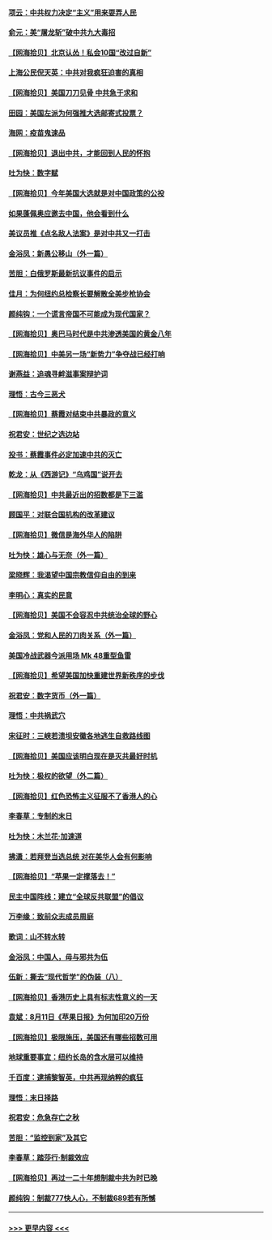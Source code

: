 #### [项云：中共权力决定“主义”用来耍弄人民](../pages/nsc993/n12358172.md?t=08261602) 
#### [俞元：美“屠龙斩”破中共九大毒招](../pages/nsc993/n12357822.md?t=08261602) 
#### [【网海拾贝】北京认怂！私会10国“改过自新”](../pages/nsc993/n12357784.md?t=08261602) 
#### [上海公民倪天英：中共对我疯狂迫害的真相](../pages/nsc993/n12356341.md?t=08261602) 
#### [【网海拾贝】美国刀刀见骨 中共急于求和](../pages/nsc993/n12355511.md?t=08261602) 
#### [田园：美国左派为何强推大选邮寄式投票？](../pages/nsc993/n12352963.md?t=08261602) 
#### [海网：疫苗鬼速品](../pages/nsc993/n12354438.md?t=08261602) 
#### [【网海拾贝】退出中共，才能回到人民的怀抱](../pages/nsc993/n12352634.md?t=08261602) 
#### [吐为快：数字赋](../pages/nsc993/n12352317.md?t=08261602) 
#### [【网海拾贝】今年美国大选就是对中国政策的公投](../pages/nsc993/n12350973.md?t=08261602) 
#### [如果蓬佩奥应邀去中国，他会看到什么](../pages/nsc993/n12350945.md?t=08261602) 
#### [美议员推《点名敌人法案》是对中共又一打击](../pages/nsc993/n12350765.md?t=08261602) 
#### [金浴凤：新愚公移山（外一篇）](../pages/nsc993/n12350253.md?t=08261602) 
#### [苦胆：白俄罗斯最新抗议事件的启示](../pages/nsc993/n12349989.md?t=08261602) 
#### [佳月：为何纽约总检察长要解散全美步枪协会](../pages/nsc993/n12349939.md?t=08261602) 
#### [颜纯钩：一个谎言帝国不可能成为现代国家？](../pages/nsc993/n12349898.md?t=08261602) 
#### [【网海拾贝】奥巴马时代是中共渗透美国的黄金八年](../pages/nsc993/n12349284.md?t=08261602) 
#### [【网海拾贝】中美另一场“新势力”争夺战已经打响](../pages/nsc993/n12346998.md?t=08261602) 
#### [谢燕益：追魂寻衅滋事案辩护词](../pages/nsc993/n12346892.md?t=08261602) 
#### [理悟：古今三恶犬](../pages/nsc993/n12345190.md?t=08261602) 
#### [【网海拾贝】蔡霞对结束中共暴政的意义](../pages/nsc993/n12344263.md?t=08261602) 
#### [祝君安：世纪之选边站](../pages/nsc993/n12342382.md?t=08261602) 
#### [投书：蔡霞事件必定加速中共的灭亡](../pages/nsc993/n12341881.md?t=08261602) 
#### [乾龙：从《西游记》“乌鸡国”说开去](../pages/nsc993/n12341690.md?t=08261602) 
#### [【网海拾贝】中共最近出的招数都是下三滥](../pages/nsc993/n12341593.md?t=08261602) 
#### [顾国平：对联合国机构的改革建议](../pages/nsc993/n12339928.md?t=08261602) 
#### [【网海拾贝】微信是海外华人的陷阱](../pages/nsc993/n12338868.md?t=08261602) 
#### [吐为快：雄心与无奈（外一篇）](../pages/nsc993/n12338132.md?t=08261602) 
#### [梁晓辉：我渴望中国宗教信仰自由的到来](../pages/nsc993/n12336657.md?t=08261602) 
#### [李明心：真实的民意](../pages/nsc993/n12336089.md?t=08261602) 
#### [【网海拾贝】美国不会容忍中共统治全球的野心](../pages/nsc993/n12336063.md?t=08261602) 
#### [金浴凤：党和人民的刀肉关系（外一篇）](../pages/nsc993/n12335834.md?t=08261602) 
#### [美国冷战武器今派用场 Mk 48重型鱼雷](../pages/nsc993/n12335354.md?t=08261602) 
#### [【网海拾贝】希望美国加快重建世界新秩序的步伐](../pages/nsc993/n12334224.md?t=08261602) 
#### [祝君安：数字货币（外一篇）](../pages/nsc993/n12334186.md?t=08261602) 
#### [理悟：中共祸武穴](../pages/nsc993/n12333962.md?t=08261602) 
#### [宋征时：三峡若溃坝安徽各地逃生自救路线图](../pages/nsc993/n12332450.md?t=08261602) 
#### [【网海拾贝】美国应该明白现在是灭共最好时机](../pages/nsc993/n12332313.md?t=08261602) 
#### [吐为快：极权的欲望（外二篇）](../pages/nsc993/n12332089.md?t=08261602) 
#### [【网海拾贝】红色恐怖主义征服不了香港人的心](../pages/nsc993/n12329296.md?t=08261602) 
#### [李春草：专制的末日](../pages/nsc993/n12329079.md?t=08261602) 
#### [吐为快：木兰花‧加速道](../pages/nsc993/n12327366.md?t=08261602) 
#### [拂潇：若拜登当选总统 对在美华人会有何影响](../pages/nsc993/n12295996.md?t=08261602) 
#### [【网海拾贝】“苹果一定撑落去！”](../pages/nsc993/n12326784.md?t=08261602) 
#### [民主中国阵线：建立“全球反共联盟”的倡议](../pages/nsc993/n12324177.md?t=08261602) 
#### [万李缘：致前众志成员周庭](../pages/nsc993/n12324635.md?t=08261602) 
#### [歌词：山不转水转](../pages/nsc993/n12324599.md?t=08261602) 
#### [金浴凤：中国人，毋与邪共为伍](../pages/nsc993/n12324257.md?t=08261602) 
#### [伍新：撕去“现代哲学”的伪装（八）](../pages/nsc993/n12324188.md?t=08261602) 
#### [【网海拾贝】香港历史上具有标志性意义的一天](../pages/nsc993/n12324021.md?t=08261602) 
#### [袁斌：8月11日《苹果日报》为何加印20万份](../pages/nsc993/n12323955.md?t=08261602) 
#### [【网海拾贝】极限施压，美国还有哪些招数可用](../pages/nsc993/n12322512.md?t=08261602) 
#### [地球重要事宜：纽约长岛的含水层可以维持](../pages/nsc993/n12321844.md?t=08261602) 
#### [千百度：逮捕黎智英，中共再现纳粹的疯狂](../pages/nsc993/n12321777.md?t=08261602) 
#### [理悟：末日择路](../pages/nsc993/n12320812.md?t=08261602) 
#### [祝君安：危急存亡之秋](../pages/nsc993/n12320795.md?t=08261602) 
#### [苦胆：“监控到家”及其它](../pages/nsc993/n12320751.md?t=08261602) 
#### [李春草：踏莎行·制裁效应](../pages/nsc993/n12318290.md?t=08261602) 
#### [【网海拾贝】再过一二十年想制裁中共为时已晚](../pages/nsc993/n12318195.md?t=08261602) 
#### [颜纯钩：制裁777快人心，不制裁689若有所憾](../pages/nsc993/n12316912.md?t=08261602) 

----
#### [ >>> 更早内容 <<< ](../indexes/nsc993-earlier.md)
